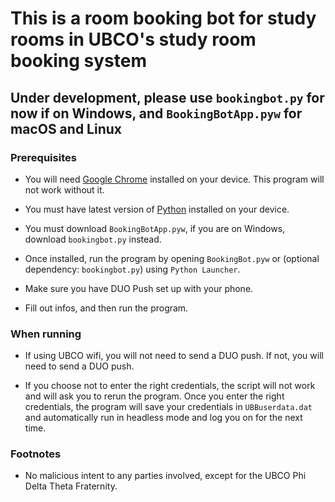 # This is a room booking bot for study rooms in UBCO's study room booking system

## Under development, please use `bookingbot.py` for now if on Windows, and `BookingBotApp.pyw` for macOS and Linux

### Prerequisites

- You will need [Google Chrome](https://www.google.com/chrome/) installed on your device. This program will not work without it.

- You must have latest version of [Python](https://www.python.org/downloads/) installed on your device.

- You must download `BookingBotApp.pyw`, if you are on Windows, download `bookingbot.py` instead.

- Once installed, run the program by opening `BookingBot.pyw` or (optional dependency: `bookingbot.py`) using `Python Launcher`.

- Make sure you have DUO Push set up with your phone.

- Fill out infos, and then run the program.

### When running

- If using UBCO wifi, you will not need to send a DUO push. If not, you will need to send a DUO push.

- If you choose not to enter the right credentials, the script will not work and will ask you to rerun the program. Once you enter the right credentials, the program will save your credentials in `UBBuserdata.dat` and automatically run in headless mode and log you on for the next time.

### Footnotes

- No malicious intent to any parties involved, except for the UBCO Phi Delta Theta Fraternity.
